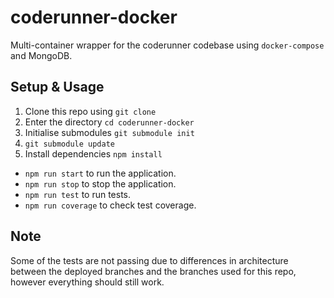 # coderunner-docker

Multi-container wrapper for the coderunner codebase using `docker-compose` and MongoDB.

## Setup & Usage

1. Clone this repo using `git clone`
2. Enter the directory `cd coderunner-docker`
3. Initialise submodules `git submodule init`
4. `git submodule update`
5. Install dependencies `npm install`
   
* `npm run start` to run the application.
* `npm run stop` to stop the application.
* `npm run test` to run tests.
* `npm run coverage` to check test coverage.

## Note

Some of the tests are not passing due to differences in architecture between the 
deployed branches and the branches used for this repo, however everything should 
still work.
